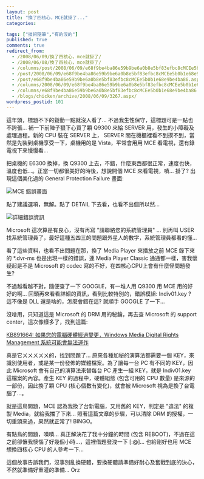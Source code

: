 ```yaml
---
layout: post
title: "換了四核心，MCE就掛了..."
categories:

tags: ["技術隨筆","有的沒的"]
published: true
comments: true
redirect_from:
  - /2008/06/09/換了四核心，mce就掛了/
  - /2008/06/08/換了四核心，mce就掛了/
  - /columns/post/2008/06/09/e68f9be4ba86e59b9be6a0b8e5bf83efbc8cMCEe5b0b1e68e9be4ba86.aspx/
  - /post/2008/06/09/e68f9be4ba86e59b9be6a0b8e5bf83efbc8cMCEe5b0b1e68e9be4ba86.aspx/
  - /post/e68f9be4ba86e59b9be6a0b8e5bf83efbc8cMCEe5b0b1e68e9be4ba86.aspx/
  - /columns/2008/06/09/e68f9be4ba86e59b9be6a0b8e5bf83efbc8cMCEe5b0b1e68e9be4ba86.aspx/
  - /columns/e68f9be4ba86e59b9be6a0b8e5bf83efbc8cMCEe5b0b1e68e9be4ba86.aspx/
  - /blogs/chicken/archive/2008/06/09/3267.aspx/
wordpress_postid: 101
---
```


這年頭，標題不下的聳動一點就沒人看了... 不過我生性保守，這標題可是一點也不誇張... 補一下前陣子狠下心買了顆 Q9300 來給 SERVER 用，發生的小障礙及處理過程。新的 CPU 裝在 SERVER 上， SERVER 關在機櫃裡看不到摸不到，當然是先裝到桌機享受一下，桌機用的是 Vista，平常會用用 MCE 看電視，還有錄電視下來慢慢看...

把桌機的 E6300 換掉，換 Q9300 上去，不錯，什麼東西都很正常，速度也快，溫度也低...。正當一切都很美好的時後，想說開個 MCE 來看電視，嘖... 掛了? 出現這個美化過的 General Protection Failure 畫面:

![MCE 錯誤畫面](/images/2008-06-09-switched-to-quad-core-mce-broke/clip_image002_3.jpg)

點了建議選項，無解。點了 DETAIL 下去看，也看不出個所以然...

![詳細錯誤資訊](/images/2008-06-09-switched-to-quad-core-mce-broke/clip_image002%5B6%5D_thumb.jpg)

Microsoft 這次算是有良心，沒有再寫 "請聯絡您的系統管理員" ... 別再叫 USER 找系統管理員了，最好這種五四三的問題跟外星人的數字，系統管理員都看的懂...

看了這些資料，也看不出問題在那，換了 Media Player 來播放之前 MCE 錄下來的 *.dvr-ms 也是出現一樣的錯誤，連 Media Player Classic 通通都一樣，害我懷疑起是不是 Microsoft 的 codec 寫的不好，在四核心CPU上會有什麼怪問題發生?

不過越看越不對，隨便查了一下 GOOGLE，有一堆人用 Q9300 用 MCE 用的好好的啊... 回頭再來看看詳細的資訊，看到比較特別的，錯誤模組: Indiv01.key ? 這不像是 DLL 還是啥的，怎麼會錯在這? 就順手 GOOGLE 了一下...

沒啥用，只知道這是 Microsoft 的 DRM 用的秘鑰，再去查 Microsoft 的 support center，這次像樣多了，找到這篇:

[KB891664: 如果您的電腦硬體經過變更，Windows Media Digital Rights Management 系統可能會無法運作](http://support.microsoft.com/kb/891664)

真是它ㄨㄨㄨㄨㄨ的，找到問題了... 原來各種加秘的演算法都需要一個 KEY，來識別使用者，或是某一份發佈的媒體檔案。為了讓每一台 PC 有不同的 KEY，因此 Microsoft 會有自己的演算法來替每台 PC 產生一組 KEY，就是 Indiv01.key 這檔案的內容。產生 KEY 的過程中，硬體組態 (包含可用的 CPU 數量) 是來源的一部份，因此換了顆 CPU (核心個數有變化)，就會被 Microsoft 視為是換了台電腦了...。

就是這鳥問題，MCE 認為我換了台新電腦，又用舊的 KEY，判定是 "違法" 的複製 Media，就給我擋了下來... 照著這篇文章的步驟，可以清除 DRM 的授權，一切重頭來過，果然就正常了! BINGO。

有點鳥的問題，嘖嘖... 真正解決花了我十分鐘的時間 (包含 REBOOT)，不過在這之前卻懹我懊惱了好幾個小時...，這裡借題發洩一下 [:@]... 也給剛好也用 MCE 想換四核心 CPU 的人參考一下...

這個故事告訴我們，沒事別亂換硬體，要換硬體請準備好耐心及奮戰到底的決心，不然就準備好重灌的準備... Orz
